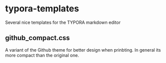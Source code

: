 # typora-templates
Several nice templates for the TYPORA markdown editor

## github_compact.css
A variant of the Github theme for better design when prinbting. In general its more compact than the original one.  
